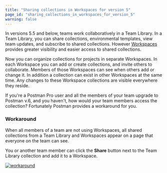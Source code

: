 ```yaml
---
title: "Sharing collections in Workspaces for version 5"
page_id: "sharing_collections_in_workspaces_for_version_5"
warning: false
---
```



In versions 5.5 and below, teams work collaboratively in a Team Library. In a Team Library, you can share collections, environmental templates, view team updates, and subscribe to shared collections. However [Workspaces](/docs/postman/workspaces/intro_to_workspaces/) provides greater visibility and easier access to shared collections.

Now you can organize collections for projects in separate Workspaces. In each Workspace you can add or create collections, and invite others to collaborate. Members of those Workspaces can see when others add or change it. In addition a collection can exist in other Workspaces at the same time. Any changes to these Workspace collections are visible everywhere they reside.

If you're a Postman Pro user and all the members of your team upgrade to Postman v.6, and you haven't, how would your team members access the collection? Fortunately Postman provides a workaround for you.

### Workaround

When all members of a team are not using Workspaces, all shared collections from a Team Library and Workspaces appear on a page that everyone on the team can see.

You or another team member can click the **Share** button next to the Team Library collection and add it to a Workspace.

[![workaround](https://assets.postman.com/postman-docs/WS-workspaces-workaround-2.png)](https://assets.postman.com/postman-docs/WS-workspaces-workaround-2.png)
